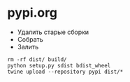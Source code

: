 # pypi.org

* Удалить старые сборки
* Собрать
* Залить

```
rm -rf dist/ build/
python setup.py sdist bdist_wheel
twine upload --repository pypi dist/*
```